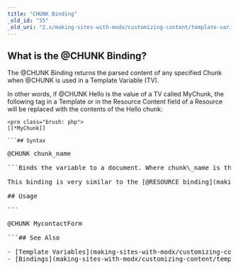 ```yaml
---
title: "CHUNK Binding"
_old_id: "55"
_old_uri: "2.x/making-sites-with-modx/customizing-content/template-variables/bindings/chunk-binding"
---
```


## What is the @CHUNK Binding?

The @CHUNK Binding returns the parsed content of any specified Chunk when @CHUNK is used in a Template Variable (TV).

In other words, if @CHUNK Hello is the value of a TV called MyChunk, the following tag in a Template or in the Resource Content field of a Resource will be replaced with the contents of the Hello chunk:

```
<pre class="brush: php">
[[*MyChunk]]

```## Syntax

```
<pre class="brush: php">
@CHUNK chunk_name

```Binds the variable to a document. Where chunk\_name is the name of the chunk. The returned value is a string containing the content of the chunk.

This binding is very similar to the [@RESOURCE binding](making-sites-with-modx/customizing-content/template-variables/bindings/resource-binding "RESOURCE Binding") with the exception that it will bind the TV to a [Chunk](making-sites-with-modx/structuring-your-site/chunks "Chunks").

## Usage

```
<pre class="brush: php">
@CHUNK MycontactForm

```## See Also

- [Template Variables](making-sites-with-modx/customizing-content/template-variables "Template Variables")
- [Bindings](making-sites-with-modx/customizing-content/template-variables/bindings "Bindings")